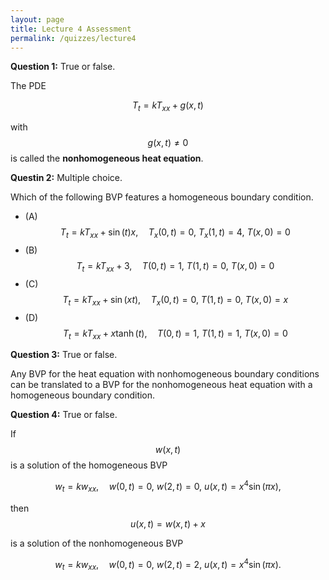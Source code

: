 ```yaml
---
layout: page
title: Lecture 4 Assessment
permalink: /quizzes/lecture4
---
```



**Question 1:**  True or false.

The PDE 

$$T_t = kT_{xx} + g(x,t)$$

with $$g(x,t)\neq 0$$ is called the **nonhomogeneous heat equation**.


**Questin 2:**  Multiple choice.

Which of the following BVP features a homogeneous boundary condition.

* (A) $$T_t = kT_{xx} + \sin(t)x,\quad T_x(0,t) = 0,\ T_x(1,t) = 4,\ T(x,0) = 0$$
* (B) $$T_t = kT_{xx} + 3,\quad T(0,t) = 1,\ T(1,t) = 0,\ T(x,0) = 0$$
* (C) $$T_t = kT_{xx} + \sin(xt),\quad T_x(0,t) = 0,\ T(1,t) = 0,\ T(x,0) = x$$
* (D) $$T_t = kT_{xx} + x\tanh(t),\quad T(0,t) = 1,\ T(1,t) = 1,\ T(x,0) = 0$$


**Question 3:**  True or false.

Any BVP for the heat equation with nonhomogeneous boundary conditions can be translated to a BVP for the nonhomogeneous heat equation with a homogeneous boundary condition.


**Question 4:**  True or false.

If $$w(x,t)$$ is a solution of the homogeneous BVP

$$w_t = kw_{xx},\quad w(0,t) = 0,\ w(2,t) = 0,\ u(x,t) = x^4\sin(\pi x),$$

then $$u(x,t) = w(x,t) + x$$

is a solution of the nonhomogeneous BVP

$$w_t = kw_{xx},\quad w(0,t) = 0,\ w(2,t) = 2,\ u(x,t) = x^4\sin(\pi x).$$





